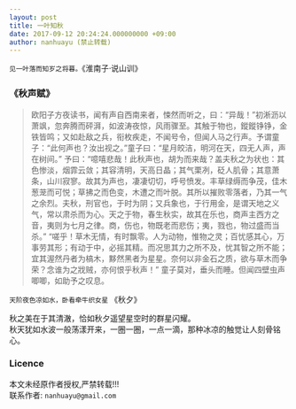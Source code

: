 ```yaml
---
layout: post
title: 一叶知秋
date: 2017-09-12 20:24:24.000000000 +09:00
author: nanhuayu (禁止转载)
---
```


`见一叶落而知岁之将暮。`《淮南子·说山训》

### 《秋声赋》
> 欧阳子方夜读书，闻有声自西南来者，悚然而听之，曰：“异哉！”初淅沥以萧飒，忽奔腾而砰湃，如波涛夜惊，风雨骤至。其触于物也，鏦鏦铮铮，金铁皆鸣；又如赴敌之兵，衔枚疾走，不闻号令，但闻人马之行声。予谓童子：“此何声也？汝出视之。”童子曰：“星月皎洁，明河在天，四无人声，声在树间。”
> 予曰：“噫嘻悲哉！此秋声也，胡为而来哉？盖夫秋之为状也：其色惨淡，烟霏云敛；其容清明，天高日晶；其气栗冽，砭人肌骨；其意萧条，山川寂寥。故其为声也，凄凄切切，呼号愤发。丰草绿缛而争茂，佳木葱茏而可悦；草拂之而色变，木遭之而叶脱。其所以摧败零落者，乃其一气之余烈。夫秋，刑官也，于时为阴；又兵象也，于行用金，是谓天地之义气，常以肃杀而为心。天之于物，春生秋实，故其在乐也，商声主西方之音，夷则为七月之律。商，伤也，物既老而悲伤；夷，戮也，物过盛而当杀。”
> “嗟乎！草木无情，有时飘零。人为动物，惟物之灵；百忧感其心，万事劳其形；有动于中，必摇其精。而况思其力之所不及，忧其智之所不能；宜其渥然丹者为槁木，黟然黑者为星星。奈何以非金石之质，欲与草木而争荣？念谁为之戕贼，亦何恨乎秋声！”
> 童子莫对，垂头而睡。但闻四壁虫声唧唧，如助予之叹息。

`天阶夜色凉如水，卧看牵牛织女星` 《秋夕》

秋之美在于其清澈，恰如秋夕遥望星空时的群星闪耀。   
秋天犹如水波一般荡漾开来，一圈一圈，一点一滴，那种冰凉的触觉让人刻骨铭心。  

### Licence

本文未经原作者授权,严禁转载!!!   
联系作者: `nanhuayu@gmail.com`
